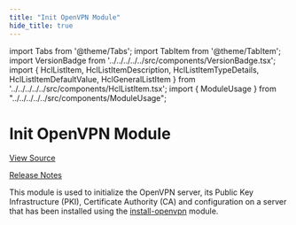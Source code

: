 ```yaml
---
title: "Init OpenVPN Module"
hide_title: true
---
```


import Tabs from '@theme/Tabs';
import TabItem from '@theme/TabItem';
import VersionBadge from '../../../../../src/components/VersionBadge.tsx';
import { HclListItem, HclListItemDescription, HclListItemTypeDetails, HclListItemDefaultValue, HclGeneralListItem } from '../../../../../src/components/HclListItem.tsx';
import { ModuleUsage } from "../../../../../src/components/ModuleUsage";

<VersionBadge repoTitle="Open VPN Package Infrastructure Package" version="0.26.3" lastModifiedVersion="0.18.0"/>

# Init OpenVPN Module

<a href="https://github.com/gruntwork-io/terraform-aws-openvpn/tree/v0.26.3/modules/init-openvpn" className="link-button" title="View the source code for this module in GitHub.">View Source</a>

<a href="https://github.com/gruntwork-io/terraform-aws-openvpn/releases/tag/v0.18.0" className="link-button" title="Release notes for only versions which impacted this module.">Release Notes</a>

This module is used to initialize the OpenVPN server, its Public Key Infrastructure (PKI), Certificate Authority
(CA) and configuration on a server that has been installed using the [install-openvpn](https://github.com/gruntwork-io/terraform-aws-openvpn/tree/v0.26.3/modules/install-openvpn) module.


<!-- ##DOCS-SOURCER-START
{
  "originalSources": [
    "https://github.com/gruntwork-io/terraform-aws-openvpn/tree/v0.26.3/modules/init-openvpn/readme.md",
    "https://github.com/gruntwork-io/terraform-aws-openvpn/tree/v0.26.3/modules/init-openvpn/variables.tf",
    "https://github.com/gruntwork-io/terraform-aws-openvpn/tree/v0.26.3/modules/init-openvpn/outputs.tf"
  ],
  "sourcePlugin": "module-catalog-api",
  "hash": "fbf75fa1873b27c9097465fb02326e07"
}
##DOCS-SOURCER-END -->
